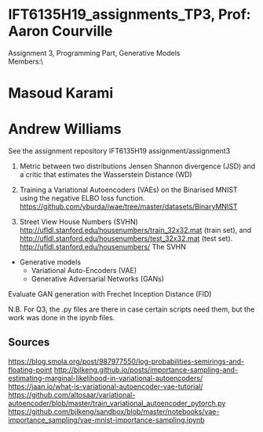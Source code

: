 # IFT6135H19_assignments_TP3, Prof: Aaron Courville
Assignment 3, Programming Part,
Generative Models\
Members:\
# Masoud Karami
# Andrew Williams
See the assignment repository IFT6135H19 assignment/assignment3
1) Metric between two distributions Jensen Shannon divergence
(JSD) and a critic that estimates the Wasserstein Distance (WD)

2) Training  a Variational Autoencoders (VAEs) on the Binarised MNIST using the negative ELBO loss function.
 https://github.com/yburda/iwae/tree/master/datasets/BinaryMNIST

 3) Street View House Numbers (SVHN)
  http://ufldl.stanford.edu/housenumbers/train_32x32.mat (train set), and 
  http://ufldl.stanford.edu/housenumbers/test_32x32.mat (test set).
  http://ufldl.stanford.edu/housenumbers/ The SVHN
  - Generative models
    - Variational Auto-Encoders (VAE)
    - Generative Adversarial Networks (GANs)
    
Evaluate GAN generation with Frechet Inception Distance (FID)

N.B. For Q3, the .py files are there in case certain scripts need them, but the work was done in the ipynb files.

## Sources
https://blog.smola.org/post/987977550/log-probabilities-semirings-and-floating-point
http://bjlkeng.github.io/posts/importance-sampling-and-estimating-marginal-likelihood-in-variational-autoencoders/
https://jaan.io/what-is-variational-autoencoder-vae-tutorial/
https://github.com/altosaar/variational-autoencoder/blob/master/train_variational_autoencoder_pytorch.py
https://github.com/bjlkeng/sandbox/blob/master/notebooks/vae-importance_sampling/vae-mnist-importance-sampling.ipynb
